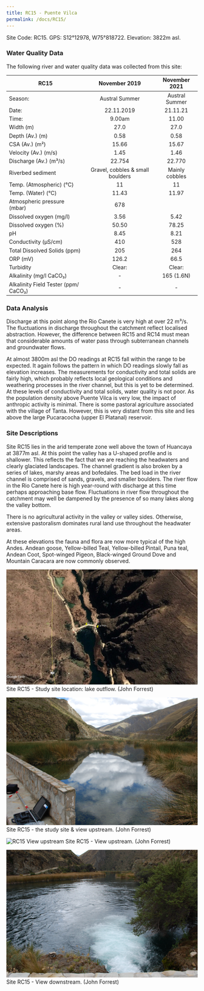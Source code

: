 ```yaml
---
title: RC15 - Puente Vilca
permalink: /docs/RC15/
---
```




Site Code: RC15.  GPS: S12°12978, W75°818722. Elevation:
3822m asl.

### Water Quality Data

The following river and water quality data was collected from this site:

|     RC15                                    |               November 2019             |      November 2021    |
|---------------------------------------------|:---------------------------------------:|:---------------------:|
|     Season:                                 |              Austral Summer             |     Austral Summer    |
|     Date:                                   |                22.11.2019               |        21.11.21       |
|     Time:                                   |                  9.00am                 |          11.00        |
|     Width (m)                               |                   27.0                  |          27.0         |
|     Depth (Av.) (m)                         |                   0.58                  |          0.58         |
|     CSA (Av.) (m²)                          |                   15.66                 |          15.67        |
|     Velocity (Av.) (m/s)                    |                   1.45                  |          1.46         |
|     Discharge (Av.) (m³/s)                  |                  22.754                 |         22.770        |
|     Riverbed sediment                       |     Gravel, cobbles & small boulders    |     Mainly cobbles    |
|     Temp. (Atmospheric) (°C)                |                    11                   |           11          |
|     Temp. (Water) (°C)                      |                   11.43                 |          11.97        |
|     Atmospheric pressure (mbar)             |                    678                  |                       |
|     Dissolved oxygen (mg/l)                 |                   3.56                  |          5.42         |
|     Dissolved oxygen (%)                    |                   50.50                 |          78.25        |
|     pH                                      |                   8.45                  |          8.21         |
|     Conductivity (µS/cm)                    |                    410                  |           528         |
|     Total Dissolved Solids (ppm)            |                    205                  |           264         |
|     ORP (mV)                                |                   126.2                 |          66.5         |
|     Turbidity                               |                  Clear:                 |         Clear:        |
|     Alkalinity (mg/l CaCO₃)                 |                     -                   |       165 (1.6N)      |
|     Alkalinity Field Tester (ppm/ CaCO₃)    |                     -                   |            -          |

### Data Analysis
Discharge at this point along the Rio Canete is very high at over 22 m³/s. The fluctuations in discharge throughout the catchment reflect localised abstraction. However, the difference between RC15 and RC14 must mean that considerable amounts of water pass through subterranean channels and groundwater flows.

At almost 3800m asl the DO readings at RC15 fall within the range to be expected. It again follows the pattern in which DO readings slowly fall as elevation increases. The measurements for conductivity and total solids are fairly high, which probably reflects local geological conditions and weathering processes in the river channel, but this is yet to be determined. At these levels of conductivity and total solids, water quality is not poor. As the population density above Puente Vilca is very low, the impact of anthropic activity is minimal. There is some pastoral agriculture associated with the village of Tanta. However, this is very distant from this site and lies above the large Pucaracocha (upper El Platanal) reservoir.
  
### Site Descriptions
Site RC15 lies in the arid temperate zone well above the town of Huancaya at 3877m asl. At this point the valley has a U-shaped profile and is shallower. This reflects the fact that we are reaching the headwaters and clearly glaciated landscapes. The channel gradient is also broken by a series of lakes, marshy areas and bofedales. The bed load in the river channel is comprised of sands, gravels, and smaller boulders. The river flow in the Rio Canete here is high year-round with discharge at this time perhaps approaching base flow. Fluctuations in river flow throughout the catchment may well be dampened by the presence of so many lakes along the valley bottom.  

There is no agricultural activity in the valley or valley sides. Otherwise, extensive pastoralism dominates rural land use throughout the headwater areas.

At these elevations the fauna and flora are now more typical of the high Andes. Andean goose, Yellow-billed Teal, Yellow-billed Pintail, Puna teal, Andean Coot, Spot-winged Pigeon, Black-winged Ground Dove and Mountain Caracara are now commonly observed.  


![RC15 View upstream](/assets/SiteDescriptions/RC15/RC15PuenteVilca.jpg)
Site RC15 - Study site location: lake outflow. (John Forrest)


![Site RC15 - the study site & view upstream. (John Forrest)](/assets/SiteDescriptions/RC15/RC15Site&Viewupstream.jpg)
Site RC15 - the study site & view upstream. (John Forrest)


![RC15 View upstream](/assets/SiteDescriptions/RC15/RC15Viewupstream.jpg)
Site RC15 - View upstream. (John Forrest)


![image](/assets/SiteDescriptions/RC15/RC15Viewdownstream.jpg)
Site RC15 - View downstream. (John Forrest)

